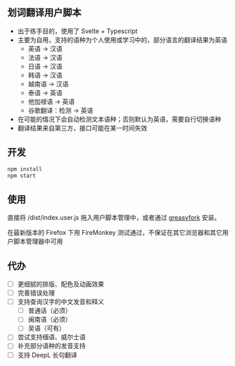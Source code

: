 ## 划词翻译用户脚本

- 出于练手目的，使用了 Svelte + Typescript
- 主要为自用，支持的语种为个人使用或学习中的，部分语言的翻译结果为英语
  - 英语 -> 汉语
  - 法语 -> 汉语
  - 日语 -> 汉语
  - 韩语 -> 汉语
  - 越南语 -> 汉语
  - 泰语 -> 英语
  - 他加禄语 -> 英语
  - 谷歌翻译：检测 -> 英语
- 在可能的情况下会自动检测文本语种；否则默认为英语，需要自行切换语种
- 翻译结果来自第三方，接口可能在某一时间失效

## 开发

```bash
npm install
npm start
```

## 使用

直接将 /dist/index.user.js 拖入用户脚本管理中，或者通过 [greasyfork](https://greasyfork.org/zh-CN/scripts/373345-%E5%A4%9A%E8%AF%AD%E8%A8%80%E5%88%92%E8%AF%8D%E7%BF%BB%E8%AF%91) 安装。

在最新版本的 Firefox 下用 FireMonkey 测试通过，不保证在其它浏览器和其它用户脚本管理器中可用

## 代办

- [ ] 更细腻的排版、配色及动画效果
- [ ] 完善错误处理
- [ ] 支持查询汉字的中文发音和释义
  - [ ] 普通话（必须）
  - [ ] 闽南语（必须）
  - [ ] 吴语（可有）
- [ ] 尝试支持缅语、威尔士语
- [ ] 补充部分语种的发音支持
- [ ] 支持 DeepL 长句翻译
